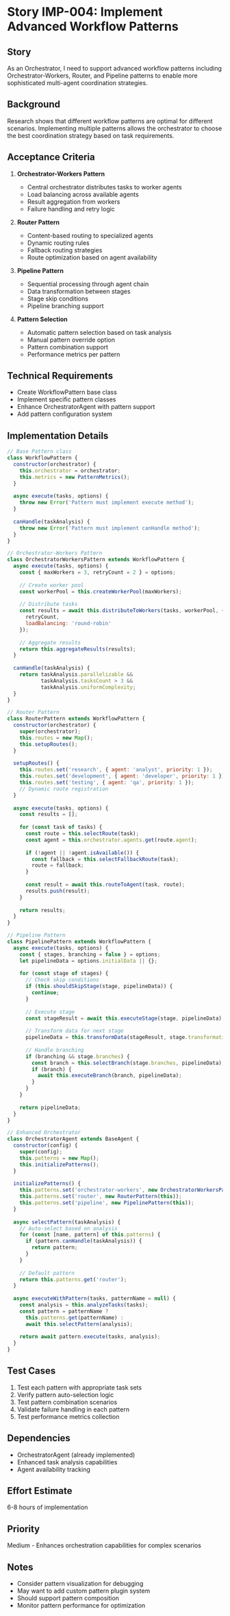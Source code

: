# Story IMP-004: Implement Advanced Workflow Patterns

## Story
As an Orchestrator, I need to support advanced workflow patterns including Orchestrator-Workers, Router, and Pipeline patterns to enable more sophisticated multi-agent coordination strategies.

## Background
Research shows that different workflow patterns are optimal for different scenarios. Implementing multiple patterns allows the orchestrator to choose the best coordination strategy based on task requirements.

## Acceptance Criteria
1. **Orchestrator-Workers Pattern**
   - Central orchestrator distributes tasks to worker agents
   - Load balancing across available agents
   - Result aggregation from workers
   - Failure handling and retry logic

2. **Router Pattern**
   - Content-based routing to specialized agents
   - Dynamic routing rules
   - Fallback routing strategies
   - Route optimization based on agent availability

3. **Pipeline Pattern**
   - Sequential processing through agent chain
   - Data transformation between stages
   - Stage skip conditions
   - Pipeline branching support

4. **Pattern Selection**
   - Automatic pattern selection based on task analysis
   - Manual pattern override option
   - Pattern combination support
   - Performance metrics per pattern

## Technical Requirements
- Create WorkflowPattern base class
- Implement specific pattern classes
- Enhance OrchestratorAgent with pattern support
- Add pattern configuration system

## Implementation Details

```javascript
// Base Pattern class
class WorkflowPattern {
  constructor(orchestrator) {
    this.orchestrator = orchestrator;
    this.metrics = new PatternMetrics();
  }
  
  async execute(tasks, options) {
    throw new Error('Pattern must implement execute method');
  }
  
  canHandle(taskAnalysis) {
    throw new Error('Pattern must implement canHandle method');
  }
}

// Orchestrator-Workers Pattern
class OrchestratorWorkersPattern extends WorkflowPattern {
  async execute(tasks, options) {
    const { maxWorkers = 3, retryCount = 2 } = options;
    
    // Create worker pool
    const workerPool = this.createWorkerPool(maxWorkers);
    
    // Distribute tasks
    const results = await this.distributeToWorkers(tasks, workerPool, {
      retryCount,
      loadBalancing: 'round-robin'
    });
    
    // Aggregate results
    return this.aggregateResults(results);
  }
  
  canHandle(taskAnalysis) {
    return taskAnalysis.parallelizable && 
           taskAnalysis.tasksCount > 3 &&
           taskAnalysis.uniformComplexity;
  }
}

// Router Pattern
class RouterPattern extends WorkflowPattern {
  constructor(orchestrator) {
    super(orchestrator);
    this.routes = new Map();
    this.setupRoutes();
  }
  
  setupRoutes() {
    this.routes.set('research', { agent: 'analyst', priority: 1 });
    this.routes.set('development', { agent: 'developer', priority: 1 });
    this.routes.set('testing', { agent: 'qa', priority: 1 });
    // Dynamic route registration
  }
  
  async execute(tasks, options) {
    const results = [];
    
    for (const task of tasks) {
      const route = this.selectRoute(task);
      const agent = this.orchestrator.agents.get(route.agent);
      
      if (!agent || !agent.isAvailable()) {
        const fallback = this.selectFallbackRoute(task);
        route = fallback;
      }
      
      const result = await this.routeToAgent(task, route);
      results.push(result);
    }
    
    return results;
  }
}

// Pipeline Pattern
class PipelinePattern extends WorkflowPattern {
  async execute(tasks, options) {
    const { stages, branching = false } = options;
    let pipelineData = options.initialData || {};
    
    for (const stage of stages) {
      // Check skip conditions
      if (this.shouldSkipStage(stage, pipelineData)) {
        continue;
      }
      
      // Execute stage
      const stageResult = await this.executeStage(stage, pipelineData);
      
      // Transform data for next stage
      pipelineData = this.transformData(stageResult, stage.transformation);
      
      // Handle branching
      if (branching && stage.branches) {
        const branch = this.selectBranch(stage.branches, pipelineData);
        if (branch) {
          await this.executeBranch(branch, pipelineData);
        }
      }
    }
    
    return pipelineData;
  }
}

// Enhanced Orchestrator
class OrchestratorAgent extends BaseAgent {
  constructor(config) {
    super(config);
    this.patterns = new Map();
    this.initializePatterns();
  }
  
  initializePatterns() {
    this.patterns.set('orchestrator-workers', new OrchestratorWorkersPattern(this));
    this.patterns.set('router', new RouterPattern(this));
    this.patterns.set('pipeline', new PipelinePattern(this));
  }
  
  async selectPattern(taskAnalysis) {
    // Auto-select based on analysis
    for (const [name, pattern] of this.patterns) {
      if (pattern.canHandle(taskAnalysis)) {
        return pattern;
      }
    }
    
    // Default pattern
    return this.patterns.get('router');
  }
  
  async executeWithPattern(tasks, patternName = null) {
    const analysis = this.analyzeTasks(tasks);
    const pattern = patternName ? 
      this.patterns.get(patternName) : 
      await this.selectPattern(analysis);
    
    return await pattern.execute(tasks, analysis);
  }
}
```

## Test Cases
1. Test each pattern with appropriate task sets
2. Verify pattern auto-selection logic
3. Test pattern combination scenarios
4. Validate failure handling in each pattern
5. Test performance metrics collection

## Dependencies
- OrchestratorAgent (already implemented)
- Enhanced task analysis capabilities
- Agent availability tracking

## Effort Estimate
6-8 hours of implementation

## Priority
Medium - Enhances orchestration capabilities for complex scenarios

## Notes
- Consider pattern visualization for debugging
- May want to add custom pattern plugin system
- Should support pattern composition
- Monitor pattern performance for optimization